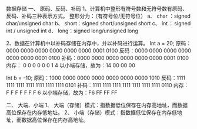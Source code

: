 数据存储
一、	原码、反码、补码
1、计算机中整形有符号数和无符号数有原码、反码、补码三种表示方式。
整形分为：（有符号位/无符号位）
a、	char ：signed char/unsigned char
b、	short：signed short/unsigned short
c、	 int：  signed int / unsigned int
d、	long：signed long/unsigned long

2、数据在计算机中以补码存储在内存中，并以补码进行运算。
Int a = 20;
原码：0000 0000 0000 0000 0000 0000 0001 0100
反码：0000 0000 0000 0000 0000 0000 0001 0100
补码：0000 0000 0000 0000 0000 0000 0001 0100
内存： 0    0	   0	   0	   0	   0	   1	   4
以小端存储，故为：14 00 00 00 
 

Int b = -10;
原码：1000 0000 0000 0000 0000 0000 0000 1010
反码：1111 1111 1111 1111 1111 1111 1111 0101
补码：1111 1111 1111 1111 1111 1111 1111 0110
内存： F    F    F    F    F    F    F    6
以小端存储，故为：F6 FF FF FF 
 

二、	大端、小端
1、	大端（存储）模式：指数据低位保存在内存高地址，而数据高位保存在内存低地址。
2、	小端（存储）模式：指数据低位保存在内存低地址，而数据高位保存在内存高地址。
